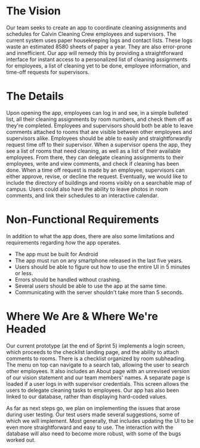 # The Vision
Our team seeks to create an app to coordinate cleaning assignments and schedules for Calvin Cleaning Crew employees and supervisors. The current system uses paper housekeeping logs and contact lists. These logs waste an estimated 8580 sheets of paper a year. They are also error-prone and innefficient. Our app will remedy this by providing a straightforward interface for instant access to a personalized list of cleaning assignments for employees, a list of cleaning yet to be done, employee information, and time-off requests for supervisors.
# The Details
Upon opening the app, employees can log in and see, in a simple bulleted list, all their cleaning assignments by room numbers, and check them off as they're completed. Employees and supervisors should both be able to leave comments attached to rooms that are visible between other employees and supervisors alike. Employees should be able to easily and straightforwardly request time off to their supervisor.
When a supervisor opens the app, they see a list of rooms that need cleaning, as well as a list of their available employees. From there, they can delegate cleaning assignments to their employees, write and view comments, and check if cleaning has been done. When a time off request is made by an employee, supervisors can either approve, revise, or decline the request.
Eventually, we would like to include the directory of buildings and rooms visibly on a searchable map of campus. Users could also have the ability to leave photos in room comments, and link their schedules to an interactive calendar.
# Non-Functional Requirements
In addition to what the app does, there are also some limitations and requirements regarding <i>how</i> the app operates.
- The app must be built for Android
- The app must run on any smartphone released in the last five years.
- Users should be able to figure out how to use the entire UI in 5 minutes or less.
- Errors should be handled without crashing.
- Several users should be able to use the app at the same time. 
- Communicating with the server shouldn't take more than 5 seconds.

# Where We Are & Where We're Headed
Our current prototype (at the end of Sprint 5) implements a login screen, which proceeds to the checklist landing page, and the ability to attach comments to rooms. There is a checklist organized by room subheading. The menu on top can navigate to a search tab, allowing the user to search other employees. It also includes an About page with an unrevised version of our vision statement and our team members' names. A separate page is loaded if a user logs in with supervisor credentials. This screen allows the users to delegate cleaning tasks to employees. Our app has also been linked to our database, rather than displaying hard-coded values.

As far as next steps go, we plan on implementing the issues that arose during user testing. Our test users made several suggestions, some of which we will implement. Most generally, that includes updating the UI to be even more straightforward and easy to use. The interaction with the database will also need to become more robust, with some of the bugs worked out.
